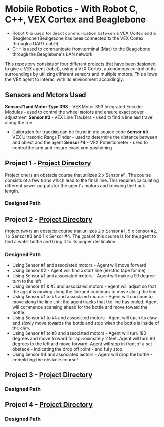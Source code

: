 # Mobile Robotics - With Robot C, C++, VEX Cortex and Beaglebone
* Robot C is used for direct communication between a VEX Cortex and a Beaglebone (Bealgebone has been connected to the VEX Cortex through a UART cable)
* C++ is used to communicate from terminal (Mac) to the Beaglebone through the Beaglebone's LAN network

This repository consists of four different projects that have been designed to give a VEX agent (robot), using a VEX Cortex, autonomous control of its surroundings by utilizing different sensors and multiple motors. This allows the VEX agent to interact with its environment accordingly.

## Sensors and Motors Used
**Sensor#1 and Motor Type 393** - VEX Motor 393 Integrated Encoder Modules - used to control the wheel motors and ensure exact power adjustment
**Sensor #2** - VEX Line Trackers - used to find a line and travel along the line
  * Calibration for tracking can be found in the source code
**Sensor #3** - VEX Ultrasonic Range Finder - used to determine the distance between and object and the agent
**Sensor #4** - VEX Potentiometer - used to control the arm and ensure exact arm positioning


## Project 1 - [Project Directory](https://github.com/jpildush/Mobile-Robotics/tree/master/Project%201)
Project one is an obstacle course that utilizes 2 x Sensor #1. The course consists of a few turns which lead to the finsh line. This requires calculating different power outputs for the agent's motors and knowing the track length. 
### Designed Path

## Project 2 - [Project Directory](https://github.com/jpildush/Mobile-Robotics/tree/master/Project%202)
Project two is an obstacle course that utilizes 2 x Sensor #1, 5 x Sensor #2, 1 x Sensor #3 and 1 x Sensor #4.  The goal of this course is for the agent to find a water bottle and bring it to its proper destination. 
### Designed Path
 * Using Sensor #1 and associated motors - Agent will move forward
 * Using Sensor #2 - Agent will find a start line (electric tape for me)
 * Using Sensor #1 and associated motors - Agent will make a 90 degree turn to the left
 * Using Sensor #1 & #2 and associated motors - Agent will adjust so that the agent is moving along the line and continues to move along the line
 * Using Sensor #1 to #3 and associated motors - Agent will continue to move along the line until the agent tracks that the line has ended. Agent will commence scanning ahead for the bottle and move toward the bottle. 
 * Using Sensor #1 to #4 and associated motors - Agent will open its claw and slowly move towards the bottle and stop when the bottle is inside of the claw.
 * Using Sensor #1 to #3 and associated motors - Agent will turn 180 degrees and move forward for approximately 2 feet. Agent will turn 90 degrees to the left and move forward. Agent will stop in front of a set obstacle - indicating the drop off point - and fully stop. 
 * Using Sensor #4 and associated motors - Agent will drop the bottle  - completing the obstacle course!

## Project 3 - [Project Directory](https://github.com/jpildush/Mobile-Robotics/tree/master/Project%203)

### Designed Path

## Project 4 - [Project Directory](https://github.com/jpildush/Mobile-Robotics/tree/master/Project%204)

### Designed Path

